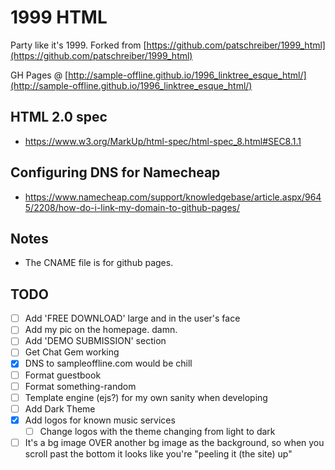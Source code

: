 # 1999 HTML

Party like it's 1999.
Forked from [https://github.com/patschreiber/1999_html](https://github.com/patschreiber/1999_html)

GH Pages @ [http://sample-offline.github.io/1996_linktree_esque_html/](http://sample-offline.github.io/1996_linktree_esque_html/)

## HTML 2.0 spec

- <https://www.w3.org/MarkUp/html-spec/html-spec_8.html#SEC8.1.1>

## Configuring DNS for Namecheap

- <https://www.namecheap.com/support/knowledgebase/article.aspx/9645/2208/how-do-i-link-my-domain-to-github-pages/>

## Notes

- The CNAME file is for github pages.

## TODO

- [ ] Add 'FREE DOWNLOAD' large and in the user's face
- [ ] Add my pic on the homepage. damn.
- [ ] Add 'DEMO SUBMISSION' section
- [ ] Get Chat Gem working
- [x] DNS to sampleoffline.com would be chill
- [ ] Format guestbook
- [ ] Format something-random
- [ ] Template engine (ejs?) for my own sanity when developing
- [ ] Add Dark Theme
- [x] Add logos for known music services
  - [ ] Change logos with the theme changing from light to dark
- [ ] It's a bg image OVER another bg image as the background, so when you scroll past the bottom it looks like you're "peeling it (the site) up"
